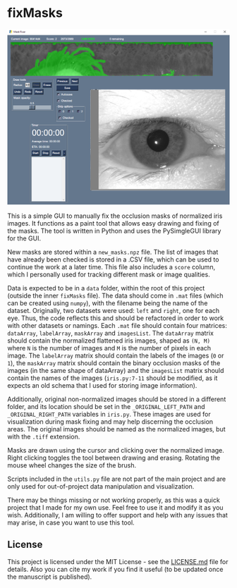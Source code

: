 # fixMasks

![GUI](gui.png)

This is a simple GUI to manually fix the occlusion masks of normalized iris images. It functions as a paint tool that allows easy drawing and fixing of the masks. The tool is written in Python and uses the PySimgleGUI library for the GUI.

New masks are stored within a `new_masks.npz` file. The list of images that have already been checked is stored in a .CSV file, which can be used to continue the work at a later time. This file also includes a `score` column, which I personally used for tracking different mask or image qualities.

Data is expected to be in a `data` folder, within the root of this project (outside the inner `fixMasks` file). The data should come in `.mat` files (which can be created using `numpy`), with the filename being the name of the dataset. Originally, two datasets were used: `left` and `right`, one for each eye. Thus, the code reflects this and should be refactored in order to work with other datasets or namings. Each `.mat` file should contain four matrices: `dataArray`, `labelArray`, `maskArray` and `imagesList`. The `dataArray` matrix should contain the normalized flattened iris images, shaped as `(N, M)` where `N` is the number of images and `M` is the number of pixels in each image. The `labelArray` matrix should contain the labels of the images (`0` or `1`), the `maskArray` matrix should contain the binary occlusion masks of the images (in the same shape of dataArray) and the `imagesList` matrix should contain the names of the images (`iris.py:7-11` should be modified, as it expects an old schema that I used for storing image information).

Additionally, original non-normalized images should be stored in a different folder, and its location should be set in the `_ORIGINAL_LEFT_PATH` and `_ORIGINAL_RIGHT_PATH` variables in `iris.py`. These images are used for visualization during mask fixing and may help discerning the occlusion areas. The original images should be named as the normalized images, but with the `.tiff` extension.

Masks are drawn using the cursor and clicking over the normalized image. Right clicking toggles the tool between drawing and erasing. Rotating the mouse wheel changes the size of the brush.

Scripts included in the `utils.py` file are not part of the main project and are only used for out-of-project data manipulation and visualization.

There may be things missing or not working properly, as this was a quick project that I made for my own use. Feel free to use it and modify it as you wish. Additionally, I am willing to offer support and help with any issues that may arise, in case you want to use this tool.

## License
This project is licensed under the MIT License - see the [LICENSE.md](LICENSE.md) file for details. Also you can cite my work if you find it useful (to be updated once the manuscript is published).
